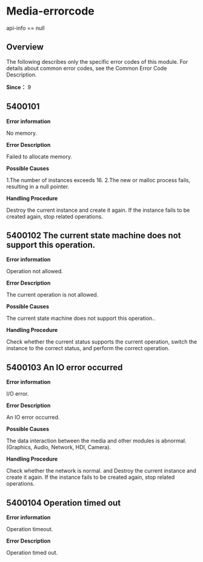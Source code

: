 # Media-errorcode

api-info == null

## Overview

The following describes only the specific error codes of this module. For details about common error codes, see the Common Error Code Description.

**Since：** 9

## 5400101

**Error information**

No memory.

**Error Description**

Failed to allocate memory.

**Possible Causes**

1.The number of instances exceeds 16.
2.The new or malloc process fails, resulting in a null pointer.

**Handling Procedure**

Destroy the current instance and create it again. If the instance fails to be created again, stop related operations.

## 5400102 The current state machine does not support this operation.

**Error information**

Operation not allowed.

**Error Description**

The current operation is not allowed.

**Possible Causes**

The current state machine does not support this operation..

**Handling Procedure**

Check whether the current status supports the current operation, switch the instance to the correct status, and perform the correct operation.

## 5400103 An IO error occurred

**Error information**

I/O error.

**Error Description**

An IO error occurred.

**Possible Causes**

The data interaction between the media and other modules is abnormal. (Graphics, Audio, Network, HDI, Camera).

**Handling Procedure**

Check whether the network is normal. and Destroy the current instance and create it again. If the instance fails to be created again, stop related operations.

## 5400104 Operation timed out

**Error information**

Operation timeout.

**Error Description**

Operation timed out.